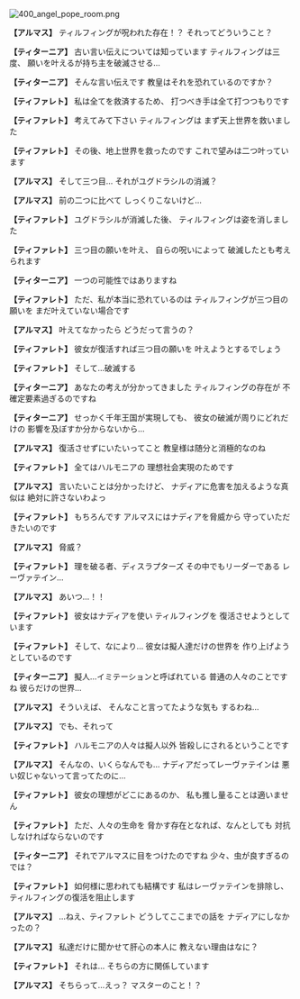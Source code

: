 
![400_angel_pope_room.png](../images/backgrounds/400_angel_pope_room.png)

**【アルマス】**
ティルフィングが呪われた存在！？
それってどういうこと？

**【ティターニア】**
古い言い伝えについては知っています
ティルフィングは三度、
願いを叶えるが持ち主を破滅させる…

**【ティターニア】**
そんな言い伝えです
教皇はそれを恐れているのですか？

**【ティファレト】**
私は全てを救済するため、
打つべき手は全て打つつもりです

**【ティファレト】**
考えてみて下さい
ティルフィングは
まず天上世界を救いました

**【ティファレト】**
その後、地上世界を救ったのです
これで望みは二つ叶っています

**【アルマス】**
そして三つ目…
それがユグドラシルの消滅？

**【アルマス】**
前の二つに比べて
しっくりこないけど…

**【ティファレト】**
ユグドラシルが消滅した後、
ティルフィングは姿を消しました

**【ティファレト】**
三つ目の願いを叶え、
自らの呪いによって
破滅したとも考えられます

**【ティターニア】**
一つの可能性ではありますね

**【ティファレト】**
ただ、私が本当に恐れているのは
ティルフィングが三つ目の願いを
まだ叶えていない場合です

**【アルマス】**
叶えてなかったら
どうだって言うの？

**【ティファレト】**
彼女が復活すれば三つ目の願いを
叶えようとするでしょう

**【ティファレト】**
そして…破滅する

**【ティターニア】**
あなたの考えが分かってきました
ティルフィングの存在が
不確定要素過ぎるのですね

**【ティターニア】**
せっかく千年王国が実現しても、
彼女の破滅が周りにどれだけの
影響を及ぼすか分からないから…

**【アルマス】**
復活させずにいたいってこと
教皇様は随分と消極的なのね

**【ティファレト】**
全てはハルモニアの
理想社会実現のためです

**【アルマス】**
言いたいことは分かったけど、
ナディアに危害を加えるような真似は
絶対に許さないわよっ

**【ティファレト】**
もちろんです
アルマスにはナディアを脅威から
守っていただきたいのです

**【アルマス】**
脅威？

**【ティファレト】**
理を破る者、ディスラプターズ
その中でもリーダーである
レーヴァテイン…

**【アルマス】**
あいつ…！！

**【ティファレト】**
彼女はナディアを使い
ティルフィングを
復活させようとしています

**【ティファレト】**
そして、なにより…
彼女は擬人達だけの世界を
作り上げようとしているのです

**【ティターニア】**
擬人…イミテーションと呼ばれている
普通の人々のことですね
彼らだけの世界…

**【アルマス】**
そういえば、
そんなこと言ってたような気も
するわね…

**【アルマス】**
でも、それって

**【ティファレト】**
ハルモニアの人々は擬人以外
皆殺しにされるということです

**【アルマス】**
そんなの、いくらなんでも…
ナディアだってレーヴァテインは
悪い奴じゃないって言ってたのに…

**【ティファレト】**
彼女の理想がどこにあるのか、
私も推し量ることは適いません

**【ティファレト】**
ただ、人々の生命を
脅かす存在となれば、なんとしても
対抗しなければならないのです

**【ティターニア】**
それでアルマスに目をつけたのですね
少々、虫が良すぎるのでは？

**【ティファレト】**
如何様に思われても結構です
私はレーヴァテインを排除し、
ティルフィングの復活を阻止します

**【アルマス】**
…ねえ、ティファレト
どうしてここまでの話を
ナディアにしなかったの？

**【アルマス】**
私達だけに聞かせて肝心の本人に
教えない理由はなに？

**【ティファレト】**
それは…
そちらの方に関係しています

**【アルマス】**
そちらって…えっ？
マスターのこと！？